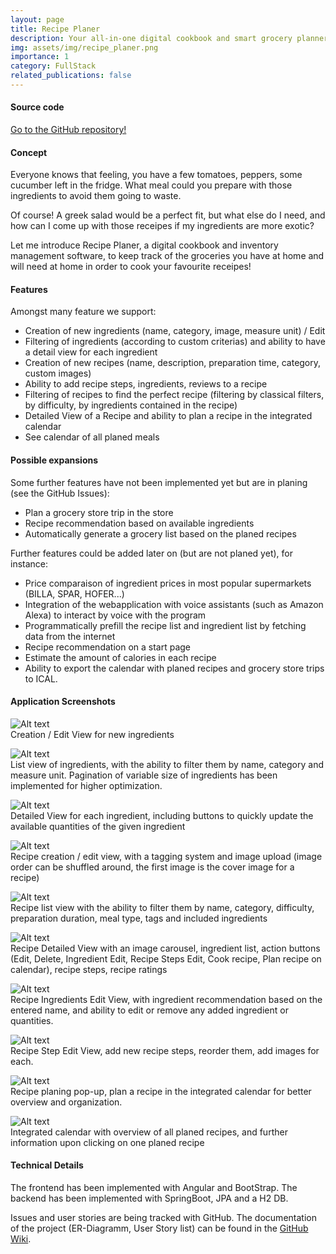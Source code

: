 ```yaml
---
layout: page
title: Recipe Planer
description: Your all-in-one digital cookbook and smart grocery planner for seamless meal preparation and shopping!
img: assets/img/recipe_planer.png
importance: 1
category: FullStack
related_publications: false
---
```


#### Source code

<a href="https://github.com/GeoffreyKarnbach/RecipePlaner">Go to the GitHub repository!</a>

#### Concept

Everyone knows that feeling, you have a few tomatoes, peppers, some cucumber left in the fridge. What meal could you prepare with those ingredients to avoid them going to waste.

Of course! A greek salad would be a perfect fit, but what else do I need, and how can I come up with those receipes if my ingredients are more exotic?

Let me introduce Recipe Planer, a digital cookbook and inventory management software, to keep track of the groceries you have at home and will need at home in order to cook your favourite receipes!

#### Features

Amongst many feature we support:

- Creation of new ingredients (name, category, image, measure unit) / Edit
- Filtering of ingredients (according to custom criterias) and ability to have a detail view for each ingredient
- Creation of new recipes (name, description, preparation time, category, custom images)
- Ability to add recipe steps, ingredients, reviews to a recipe
- Filtering of recipes to find the perfect recipe (filtering by classical filters, by difficulty, by ingredients contained in the recipe)
- Detailed View of a Recipe and ability to plan a recipe in the integrated calendar
- See calendar of all planed meals

#### Possible expansions

Some further features have not been implemented yet but are in planing (see the GitHub Issues):
- Plan a grocery store trip in the store
- Recipe recommendation based on available ingredients
- Automatically generate a grocery list based on the planed recipes

Further features could be added later on (but are not planed yet), for instance:
- Price comparaison of ingredient prices in most popular supermarkets (BILLA, SPAR, HOFER...)
- Integration of the webapplication with voice assistants (such as Amazon Alexa) to interact by voice with the program
- Programmatically prefill the recipe list and ingredient list by fetching data from the internet
- Recipe recommendation on a start page
- Estimate the amount of calories in each recipe
- Ability to export the calendar with planed recipes and grocery store trips to ICAL.

#### Application Screenshots

![Alt text](../../assets/img/recipe_planer_preview_images/ZutatenEditView.png)
<br>
Creation / Edit View for new ingredients
<br>

![Alt text](../../assets/img/recipe_planer_preview_images/ZutatenListe.png)
<br>
List view of ingredients, with the ability to filter them by name, category and measure unit. Pagination of variable size of ingredients has been implemented for higher optimization.
<br>

![Alt text](../../assets/img/recipe_planer_preview_images/ZutatenView.png)
<br>
Detailed View for each ingredient, including buttons to quickly update the available quantities of the given ingredient
<br>

![Alt text](../../assets/img/recipe_planer_preview_images/RezeptEditView.png)
<br>
Recipe creation / edit view, with a tagging system and image upload (image order can be shuffled around, the first image is the cover image for a recipe)
<br>

![Alt text](../../assets/img/recipe_planer_preview_images/RezepteListeFilter.png)
<br>
Recipe list view with the ability to filter them by name, category, difficulty, preparation duration, meal type, tags and included ingredients
<br>

![Alt text](../../assets/img/recipe_planer_preview_images/RezeptView1.png)
<br>
Recipe Detailed View with an image carousel, ingredient list, action buttons (Edit, Delete, Ingredient Edit, Recipe Steps Edit, Cook recipe, Plan recipe on calendar), recipe steps, recipe ratings
<br>

![Alt text](../../assets/img/recipe_planer_preview_images/RezeptZutatenEdit.png)
<br>
Recipe Ingredients Edit View, with ingredient recommendation based on the entered name, and ability to edit or remove any added ingredient or quantities.
<br>

![Alt text](../../assets/img/recipe_planer_preview_images/RezepteSchritteEdit.png)
<br>
Recipe Step Edit View, add new recipe steps, reorder them, add images for each.
<br>

![Alt text](../../assets/img/recipe_planer_preview_images/RezeptPlanenPopup.png)
<br>
Recipe planing pop-up, plan a recipe in the integrated calendar for better overview and organization.
<br>

![Alt text](../../assets/img/recipe_planer_preview_images/KalenderView.png)
<br>
Integrated calendar with overview of all planed recipes, and further information upon clicking on one planed recipe
<br>

#### Technical Details

The frontend has been implemented with Angular and BootStrap.
The backend has been implemented with SpringBoot, JPA and a H2 DB.

Issues and user stories are being tracked with GitHub. The documentation of the project (ER-Diagramm, User Story list) can be found in the [GitHub Wiki](https://github.com/GeoffreyKarnbach/RecipePlaner/wiki).